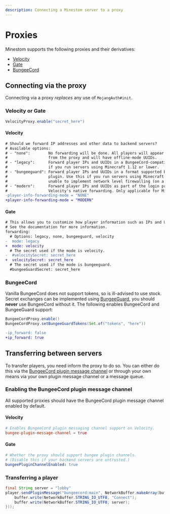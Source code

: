 ```yaml
---
description: Connecting a Minestom server to a proxy
---
```


# Proxies

Minestom supports the following proxies and their derivatives:
- [Velocity](https://github.com/PaperMC/Velocity)
- [Gate](https://github.com/minekube/gate)
- [BungeeCord](https://github.com/SpigotMC/BungeeCord)

## Connecting via the proxy

Connecting via a proxy *replaces* any use of `MojangAuth#init`.

### Velocity or Gate

```java
VelocityProxy.enable("secret_here")
```

#### Velocity
```diff
# Should we forward IP addresses and other data to backend servers?
# Available options:
# - "none":        No forwarding will be done. All players will appear to be connecting
#                  from the proxy and will have offline-mode UUIDs.
# - "legacy":      Forward player IPs and UUIDs in a BungeeCord-compatible format. Use this
#                  if you run servers using Minecraft 1.12 or lower.
# - "bungeeguard": Forward player IPs and UUIDs in a format supported by the BungeeGuard
#                  plugin. Use this if you run servers using Minecraft 1.12 or lower, and are
#                  unable to implement network level firewalling (on a shared host).
# - "modern":      Forward player IPs and UUIDs as part of the login process using
#                  Velocity's native forwarding. Only applicable for Minecraft 1.13 or higher.
-player-info-forwarding-mode = "NONE"
+player-info-forwarding-mode = "MODERN"
```

#### Gate
```diff
# This allows you to customize how player information such as IPs and UUIDs are forwarded to your server.
# See the documentation for more information.
forwarding:
  # Options: legacy, none, bungeeguard, velocity
-  mode: legacy
+  mode: velocity
  # The secret used if the mode is velocity.
-  #velocitySecret: secret_here
+  velocitySecret: secret_here
  # The secret used if the mode is bungeeguard.
  #bungeeGuardSecret: secret_here
```

### BungeeCord

Vanilla BungeeCord does not support tokens, so is ill-advised to use stock. Secret exchanges can be implemented using [BungeeGuard](https://github.com/lucko/BungeeGuard), you should **never** use BungeeCord without it. The following enables BungeeCord and BungeeGuard support:

```java
BungeeCordProxy.enable()
BungeeCordProxy.setBungeeGuardTokens(Set.of("tokens", "here"))
```

```diff
-ip_forward: false
+ip_forward: true
```

## Transferring between servers

To transfer players, you need inform the proxy to do so. You can either do this via the [BungeeCord plugin message channel](https://www.spigotmc.org/wiki/bukkit-bungee-plugin-messaging-channel/) or through your own means via your own plugin message channel or a message queue.

### Enabling the BungeeCord plugin message channel
All supported proxies should have the BungeeCord plugin message channel enabled by default.

#### Velocity
```toml
# Enables BungeeCord plugin messaging channel support on Velocity.
bungee-plugin-message-channel = true
```

#### Gate
```yaml
# Whether the proxy should support bungee plugin channels.
# (Disable this if your backend servers are untrusted.)
bungeePluginChannelEnabled: true
```

### Transferring a player
```java
final String server = "lobby"
player.sendPluginMessage("bungeecord:main", NetworkBuffer.makeArray(buffer -> {
    buffer.write(NetworkBuffer.STRING_IO_UTF8, "Connect");
    buffer.write(NetworkBuffer.STRING_IO_UTF8, server);
}));
```
